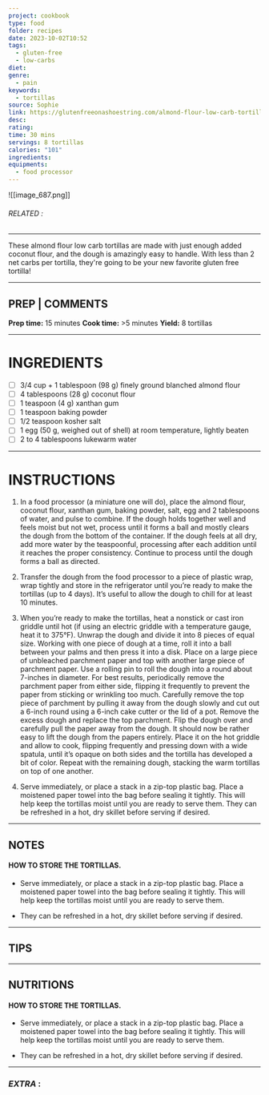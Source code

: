 ```yaml
---
project: cookbook
type: food
folder: recipes
date: 2023-10-02T10:52
tags:
  - gluten-free
  - low-carbs
diet: 
genre:
  - pain
keywords:
  - tortillas
source: Sophie
link: https://glutenfreeonashoestring.com/almond-flour-low-carb-tortillas/
desc: 
rating: 
time: 30 mins
servings: 8 tortillas
calories: "101"
ingredients: 
equipments:
  - food processor
---
```


![[image_687.png]]
###### *RELATED* : 
---
These almond flour low carb tortillas are made with just enough added coconut flour, and the dough is amazingly easy to handle. With less than 2 net carbs per tortilla, they're going to be your new favorite gluten free tortilla!

---
## PREP | COMMENTS

**Prep time:** 15 minutes **Cook time:** >5 minutes **Yield:** 8 tortillas

---
# INGREDIENTS

- [ ] 3/4 cup + 1 tablespoon (98 g) finely ground blanched almond flour
- [ ] 4 tablespoons (28 g) coconut flour
- [ ] 1 teaspoon (4 g) xanthan gum
- [ ] 1 teaspoon baking powder
- [ ] 1/2 teaspoon kosher salt
- [ ] 1 egg (50 g, weighed out of shell) at room temperature, lightly beaten
- [ ] 2 to 4 tablespoons lukewarm water

---
# INSTRUCTIONS

1. In a food processor (a miniature one will do), place the almond flour, coconut flour, xanthan gum, baking powder, salt, egg and 2 tablespoons of water, and pulse to combine. If the dough holds together well and feels moist but not wet, process until it forms a ball and mostly clears the dough from the bottom of the container. If the dough feels at all dry, add more water by the teaspoonful, processing after each addition until it reaches the proper consistency. Continue to process until the dough forms a ball as directed.

2. Transfer the dough from the food processor to a piece of plastic wrap, wrap tightly and store in the refrigerator until you’re ready to make the tortillas (up to 4 days). It’s useful to allow the dough to chill for at least 10 minutes.

3. When you’re ready to make the tortillas, heat a nonstick or cast iron griddle until hot (if using an electric griddle with a temperature gauge, heat it to 375°F). Unwrap the dough and divide it into 8 pieces of equal size. Working with one piece of dough at a time, roll it into a ball between your palms and then press it into a disk. Place on a large piece of unbleached parchment paper and top with another large piece of parchment paper. Use a rolling pin to roll the dough into a round about 7-inches in diameter. For best results, periodically remove the parchment paper from either side, flipping it frequently to prevent the paper from sticking or wrinkling too much. Carefully remove the top piece of parchment by pulling it away from the dough slowly and cut out a 6-inch round using a 6-inch cake cutter or the lid of a pot. Remove the excess dough and replace the top parchment. Flip the dough over and carefully pull the paper away from the dough. It should now be rather easy to lift the dough from the papers entirely. Place it on the hot griddle and allow to cook, flipping frequently and pressing down with a wide spatula, until it’s opaque on both sides and the tortilla has developed a bit of color. Repeat with the remaining dough, stacking the warm tortillas on top of one another.

4. Serve immediately, or place a stack in a zip-top plastic bag. Place a moistened paper towel into the bag before sealing it tightly. This will help keep the tortillas moist until you are ready to serve them. They can be refreshed in a hot, dry skillet before serving if desired.

---
## NOTES

#### HOW TO STORE THE TORTILLAS.

- Serve immediately, or place a stack in a zip-top plastic bag. Place a moistened paper towel into the bag before sealing it tightly. This will help keep the tortillas moist until you are ready to serve them.
    
- They can be refreshed in a hot, dry skillet before serving if desired.

---
## TIPS



---
## NUTRITIONS

#### HOW TO STORE THE TORTILLAS.

- Serve immediately, or place a stack in a zip-top plastic bag. Place a moistened paper towel into the bag before sealing it tightly. This will help keep the tortillas moist until you are ready to serve them.
    
- They can be refreshed in a hot, dry skillet before serving if desired.

---
### *EXTRA* :



